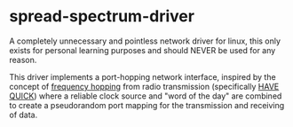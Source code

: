 # spread-spectrum-driver
A completely unnecessary and pointless network driver for linux, this only exists for personal learning purposes and should NEVER be used for any reason.

This driver implements a port-hopping network interface, inspired by the concept of [frequency hopping](https://en.wikipedia.org/wiki/Frequency-hopping_spread_spectrum) from radio transmission (specifically [HAVE QUICK](https://en.wikipedia.org/wiki/Have_Quick)) where a reliable clock source and "word of the day" are combined to create a pseudorandom port mapping for the transmission and receiving of data.
